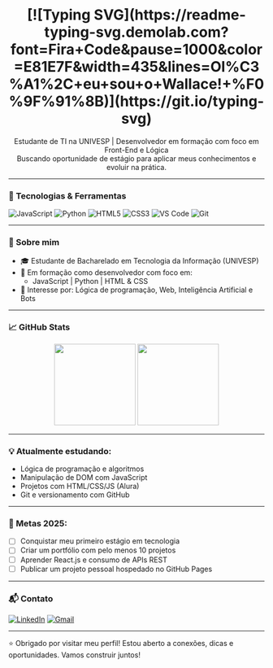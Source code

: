 <h1 align="center">[![Typing SVG](https://readme-typing-svg.demolab.com?font=Fira+Code&pause=1000&color=E81E7F&width=435&lines=Ol%C3%A1%2C+eu+sou+o+Wallace!+%F0%9F%91%8B)](https://git.io/typing-svg)</h1>

<p align="center">
  Estudante de TI na UNIVESP | Desenvolvedor em formação com foco em Front-End e Lógica <br />
  Buscando oportunidade de estágio para aplicar meus conhecimentos e evoluir na prática.
</p>

---

### 🧰 Tecnologias & Ferramentas

![JavaScript](https://img.shields.io/badge/-JavaScript-black?style=flat-square&logo=javascript)
![Python](https://img.shields.io/badge/-Python-black?style=flat-square&logo=python)
![HTML5](https://img.shields.io/badge/-HTML5-black?style=flat-square&logo=html5)
![CSS3](https://img.shields.io/badge/-CSS3-black?style=flat-square&logo=css3)
![VS Code](https://img.shields.io/badge/-VSCode-black?style=flat-square&logo=visual-studio-code)
![Git](https://img.shields.io/badge/-Git-black?style=flat-square&logo=git)

---

### 📌 Sobre mim

- 🎓 Estudante de Bacharelado em Tecnologia da Informação (UNIVESP)
- 🚀 Em formação como desenvolvedor com foco em:
  - JavaScript | Python | HTML & CSS
- 🤖 Interesse por: Lógica de programação, Web, Inteligência Artificial e Bots

---

### 📈 GitHub Stats

<div align="center">
  <img height="160em" src="https://github-readme-stats.vercel.app/api?username=WallaceVenancio&show_icons=true&theme=radical&include_all_commits=true" />
  <img height="160em" src="https://github-readme-stats.vercel.app/api/top-langs/?username=WallaceVenancio&layout=compact&langs_count=8&theme=radical" />
</div>

---

### 💡 Atualmente estudando:

- Lógica de programação e algoritmos
- Manipulação de DOM com JavaScript
- Projetos com HTML/CSS/JS (Alura)
- Git e versionamento com GitHub

---

### 🎯 Metas 2025:

- [ ] Conquistar meu primeiro estágio em tecnologia
- [ ] Criar um portfólio com pelo menos 10 projetos
- [ ] Aprender React.js e consumo de APIs REST
- [ ] Publicar um projeto pessoal hospedado no GitHub Pages

---

### 📬 Contato

[![LinkedIn](https://img.shields.io/badge/-LinkedIn-blue?style=flat-square&logo=linkedin&link=https://linkedin.com/in/wallacevenancio)](https://linkedin.com/in/wallacevenancio)
[![Gmail](https://img.shields.io/badge/-Gmail-black?style=flat-square&logo=gmail&logoColor=white&link=mailto:wallacefvenancio@gmail.com)](mailto:wallacefvenancio@gmail.com)

---

⭐ Obrigado por visitar meu perfil! Estou aberto a conexões, dicas e oportunidades. Vamos construir juntos!

